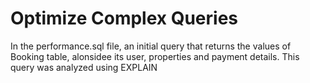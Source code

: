 # Optimize Complex Queries

In the performance.sql file, an initial query that returns the values of Booking table, alonsidee its user, properties and payment details. This query was analyzed using EXPLAIN